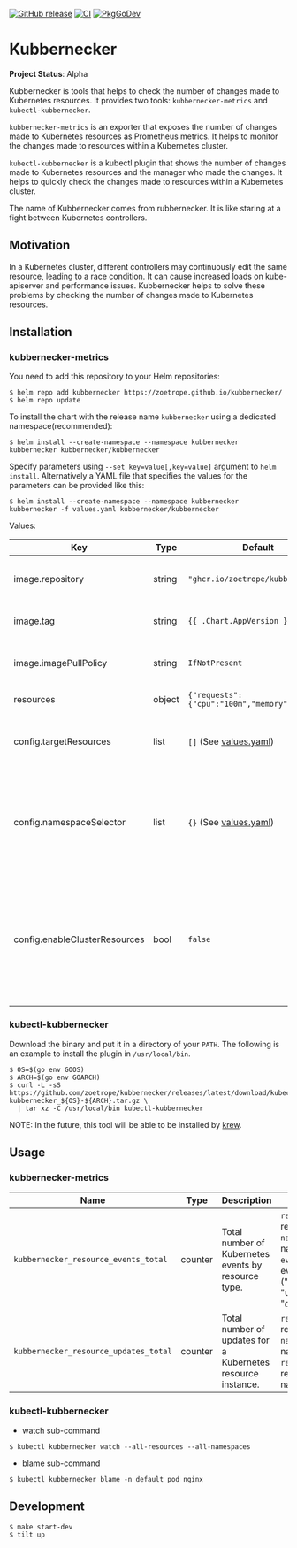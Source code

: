 [![GitHub release](https://img.shields.io/github/release/zoetrope/kubbernecker.svg?maxAge=60)](https://github.com/zoetrope/kubbernecker/releases)
[![CI](https://github.com/zoetrope/kubbernecker/actions/workflows/ci.yaml/badge.svg)](https://github.com/zoetrope/kubbernecker/actions/workflows/ci.yaml)
[![PkgGoDev](https://pkg.go.dev/badge/github.com/zoetrope/kubbernecker?tab=overview)](https://pkg.go.dev/github.com/zoetrope/kubbernecker?tab=overview)

# Kubbernecker

**Project Status**: Alpha

Kubbernecker is tools that helps to check the number of changes made to Kubernetes resources.
It provides two tools: `kubbernecker-metrics` and `kubectl-kubbernecker`.

`kubbernecker-metrics` is an exporter that exposes the number of changes made to Kubernetes resources as Prometheus
metrics.
It helps to monitor the changes made to resources within a Kubernetes cluster.

`kubectl-kubbernecker` is a kubectl plugin that shows the number of changes made to Kubernetes resources and the manager
who made the changes.
It helps to quickly check the changes made to resources within a Kubernetes cluster.

The name of Kubbernecker comes from rubbernecker.
It is like staring at a fight between Kubernetes controllers.

## Motivation

In a Kubernetes cluster, different controllers may continuously edit the same resource, leading to a race condition.
It can cause increased loads on kube-apiserver and performance issues.
Kubbernecker helps to solve these problems by checking the number of changes made to Kubernetes resources.

## Installation

### kubbernecker-metrics

You need to add this repository to your Helm repositories:

```console
$ helm repo add kubbernecker https://zoetrope.github.io/kubbernecker/
$ helm repo update
```

To install the chart with the release name `kubbernecker` using a dedicated namespace(recommended):

```
$ helm install --create-namespace --namespace kubbernecker kubbernecker kubbernecker/kubbernecker
```

Specify parameters using `--set key=value[,key=value]` argument to `helm install`.
Alternatively a YAML file that specifies the values for the parameters can be provided like this:

```console
$ helm install --create-namespace --namespace kubbernecker kubbernecker -f values.yaml kubbernecker/kubbernecker
```

Values:

| Key                           | Type   | Default                                       | Description                                                                                                                                             |
|-------------------------------|--------|-----------------------------------------------|---------------------------------------------------------------------------------------------------------------------------------------------------------|
| image.repository              | string | `"ghcr.io/zoetrope/kubbernecker"`             | Kubbernecker image repository to use.                                                                                                                   |
| image.tag                     | string | `{{ .Chart.AppVersion }}`                     | Kubbernecker image tag to use.                                                                                                                          |
| image.imagePullPolicy         | string | `IfNotPresent`                                | imagePullPolicy applied to Kubbernecker image.                                                                                                          |
| resources                     | object | `{"requests":{"cpu":"100m","memory":"20Mi"}}` | Specify resources.                                                                                                                                      |
| config.targetResources        | list   | `[]` (See [values.yaml])                      | Target Resources. If this is empty, all resources will be the target.                                                                                   |
| config.namespaceSelector      | list   | `{}` (See [values.yaml])                      | Selector of the namespace to which the target resource belongs. If this is empty, all namespaces will be the target.                                    |
| config.enableClusterResources | bool   | `false`                                       | If `targetResources` is empty, whether to include cluster-scope resources in the target. If `targetResources` is not empty, this field will be ignored. |

### kubectl-kubbernecker

Download the binary and put it in a directory of your `PATH`.
The following is an example to install the plugin in `/usr/local/bin`.

```console
$ OS=$(go env GOOS)
$ ARCH=$(go env GOARCH)
$ curl -L -sS https://github.com/zoetrope/kubbernecker/releases/latest/download/kubectl-kubbernecker_${OS}-${ARCH}.tar.gz \
  | tar xz -C /usr/local/bin kubectl-kubbernecker
```

NOTE: In the future, this tool will be able to be installed by [krew](https://krew.sigs.k8s.io).

## Usage

### kubbernecker-metrics

| Name                                  | Type    | Description                                                 | Labels                                                                                                                   |
|---------------------------------------|---------|-------------------------------------------------------------|--------------------------------------------------------------------------------------------------------------------------|
| `kubbernecker_resource_events_total`  | counter | Total number of Kubernetes events by resource type.         | `resource_type`: resource type </br> `namespace`: namespace </br> `event_type`: event type ("add", "update" or "delete") |
| `kubbernecker_resource_updates_total` | counter | Total number of updates for a Kubernetes resource instance. | `resource_type`: resource type </br> `namespace`: namespace </br> `resource_name`: resource name                         |

### kubectl-kubbernecker

- watch sub-command

```console
$ kubectl kubbernecker watch --all-resources --all-namespaces
```

- blame sub-command

```console
$ kubectl kubbernecker blame -n default pod nginx
```

## Development

```console
$ make start-dev
$ tilt up
```

[values.yaml]: ./charts/kubbernecker/values.yaml
